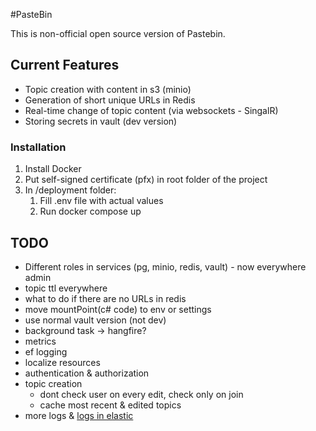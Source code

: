 #PasteBin

This is non-official open source version of Pastebin.

## Current Features
- Topic creation with content in s3 (minio)
- Generation of short unique URLs in Redis
- Real-time change of topic content (via websockets - SingalR)
- Storing secrets in vault (dev version)

### Installation
1.  Install Docker
2.  Put self-signed certificate (pfx) in root folder of the project
3. In /deployment folder:
	1. Fill .env file with actual values
	2. Run docker compose up

## TODO
- Different roles in services (pg, minio, redis, vault) - now everywhere admin
- topic ttl everywhere
- what to do if there are no URLs in redis
- move mountPoint(c# code) to env or settings
- use normal vault version (not dev)
- background task -> hangfire?
- metrics
- ef logging
- localize resources
- authentication & authorization
- topic creation
	- dont check user on every edit, check only on join
	- cache most recent & edited topics
- more logs & [logs in elastic](https://learn.microsoft.com/ru-ru/dotnet/core/extensions/logging?tabs=command-line "logs in elastic")